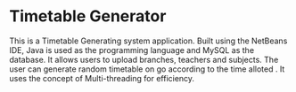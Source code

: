 # Timetable Generator
This is a Timetable Generating system application. Built using the NetBeans IDE, Java is used as the programming language and MySQL as the database. It allows users to upload branches, teachers and subjects. The user can generate random timetable on go according to the time alloted . It uses the concept of Multi-threading for efficiency.
